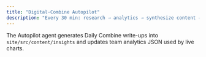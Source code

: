 ```yaml
---
title: "Digital-Combine Autopilot"
description: "Every 30 min: research → analytics → synthesize content → commit → deploy."
---
```


The Autopilot agent generates Daily Combine write-ups into `site/src/content/insights` and updates team analytics JSON used by live charts.
